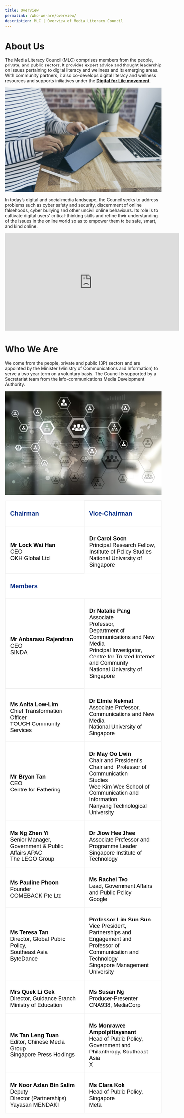 ```yaml
---
title: Overview
permalink: /who-we-are/overview/
description: MLC | Overview of Media Literacy Council
---
```

# About Us

The Media Literacy Council (MLC) comprises members from the people, private, and public sectors. It provides expert advice and thought leadership on issues pertaining to digital literacy and wellness and its emerging areas. With community partners, it also co-develops digital literacy and wellness resources and supports initiatives under the **[Digital for Life movement](https://www.digitalforlife.gov.sg/)**.   

![MLC to enable digital literacy on laptop and tablet](/images/mlc_about%20us_1.png)
  
In today’s digital and social media landscape, the Council seeks to address problems such as cyber safety and security, discernment of online falsehoods, cyber bullying and other uncivil online behaviours. Its role is to cultivate digital users' critical-thinking skills and refine their understanding of the issues in the online world so as to empower them to be safe, smart, and kind online.


<div class="bp-youtube">  <iframe allowfullscreen="" allow="accelerometer; autoplay; clipboard-write; encrypted-media; gyroscope; picture-in-picture; web-share" frameborder="0" title="YouTube video player" src="https://www.youtube.com/embed/gq5S77jZeIc" height="315" width="560"></iframe>  </div>


# Who We Are

We come from the people, private and public (3P) sectors and are appointed by the Minister (Ministry of Communications and Information) to serve a two year term on a voluntary basis. The Council is supported by a Secretariat team from the Info-communications Media Development Authority.

![MLC comprises of volunteers from the people, private and public sectors.](/images/mlc_about%20us_2.png)

<table class="MsoNormalTable" border="1" cellspacing="0" cellpadding="0" width="100%" style="width:100.0%;background:white;border-collapse:collapse;border:none;
 mso-border-alt:solid #F0F0F0 1pt;mso-yfti-tbllook:1184;mso-padding-alt:10.0pt 10.0pt 10.0pt 10.0pt"><tbody><tr style="mso-yfti-irow:0;mso-yfti-firstrow:yes"><td width="50%" style="width:50.64%;border:solid #F0F0F0 1.0pt;mso-border-alt:
  solid #F0F0F0 1pt;padding:11.25pt 11.25pt 11.25pt 11.25pt"><p class="MsoNormal" style="mso-margin-top-alt:auto;mso-margin-bottom-alt:auto;
  line-height:normal;mso-outline-level:3"><b><span style="font-size:15pt;
  font-family:&quot;Arial&quot;,sans-serif;mso-fareast-font-family:&quot;Times New Roman&quot;;
  color:#093189">Chairman</span></b></p></td><td width="49%" style="width:49.36%;border:solid #F0F0F0 1.5pt;border-left:
  none;mso-border-left-alt:solid #F0F0F0 1.5pt;mso-border-alt:solid #F0F0F0 1pt;
  padding:11.25pt 11.25pt 11.25pt 11.25pt"><p class="MsoNormal" style="mso-margin-top-alt:auto;mso-margin-bottom-alt:auto;
  line-height:normal;mso-outline-level:3"><b><span style="font-size:15pt;
  font-family:&quot;Arial&quot;,sans-serif;mso-fareast-font-family:&quot;Times New Roman&quot;;
  color:#093189">Vice-Chairman</span></b></p></td></tr><tr style="mso-yfti-irow:1"><td width="50%" style="width:50.64%;border:solid #F0F0F0 1.5pt;border-top:
  none;mso-border-top-alt:solid #F0F0F0 1pt;mso-border-alt:solid #F0F0F0 1pt;
  padding:11.25pt 11.25pt 11.25pt 11.25pt"><p class="MsoNormal" style="margin-bottom:0cm;line-height:normal"><b><span style="font-size:13.5pt;font-family:&quot;Arial&quot;,sans-serif;mso-fareast-font-family:
  &quot;Times New Roman&quot;;color:black">Mr Lock Wai Han</span></b><span style="font-size:13.5pt;font-family:&quot;Arial&quot;,sans-serif;mso-fareast-font-family:
  &quot;Times New Roman&quot;;color:black"><br>CEO<br>OKH Global Ltd</span></p></td><td width="49%" style="width:49.36%;border-top:none;border-left:none;
  border-bottom:solid #F0F0F0 1.0pt;border-right:solid #F0F0F0 1.0pt;
  mso-border-top-alt:solid #F0F0F0 1pt;mso-border-left-alt:solid #F0F0F0 1pt;
  mso-border-alt:solid #F0F0F0 1pt;padding:11.25pt 11.25pt 11.25pt 11.25pt"><p class="MsoNormal" style="margin-bottom:0cm;line-height:normal"><b><span style="font-size:13.5pt;font-family:&quot;Arial&quot;,sans-serif;mso-fareast-font-family:
  &quot;Times New Roman&quot;;color:black">Dr Carol Soon</span></b><span style="font-size:13.5pt;font-family:&quot;Arial&quot;,sans-serif;mso-fareast-font-family:
  &quot;Times New Roman&quot;;color:black"><br>Principal Research Fellow, Institute of Policy Studies<br>National University of Singapore</span></p></td></tr><tr style="mso-yfti-irow:2"><td width="100%" colspan="2" style="width:100.0%;border:solid #F0F0F0 1.0pt;
  border-top:none;mso-border-top-alt:solid #F0F0F0 1pt;mso-border-alt:solid #F0F0F0 1pt;
  padding:11.25pt 11.25pt 11.25pt 11.25pt"><p class="MsoNormal" style="mso-margin-top-alt:auto;mso-margin-bottom-alt:auto;
  line-height:normal;mso-outline-level:3"><b><span style="font-size:15pt;
  font-family:&quot;Arial&quot;,sans-serif;mso-fareast-font-family:&quot;Times New Roman&quot;;
  color:#093189">Members</span></b></p></td></tr><tr style="mso-yfti-irow:3"><td width="50%" style="width:50.64%;border:solid #F0F0F0 1.5pt;border-top:
  none;mso-border-top-alt:solid #F0F0F0 1pt;mso-border-alt:solid #F0F0F0 1pt;
  padding:11.25pt 11.25pt 11.25pt 11.25pt"><p class="MsoNormal" style="margin-bottom:0cm;line-height:normal"><b><span style="font-size:13.5pt;font-family:&quot;Arial&quot;,sans-serif;mso-fareast-font-family:
  &quot;Times New Roman&quot;;color:black">Mr Anbarasu Rajendran</span></b><span style="font-size:13.5pt;font-family:&quot;Arial&quot;,sans-serif;mso-fareast-font-family:
  &quot;Times New Roman&quot;;color:black"><br>CEO<br>SINDA</span></p></td><td width="49%" style="width:49.36%;border-top:none;border-left:none;
  border-bottom:solid #F0F0F0 1.0pt;border-right:solid #F0F0F0 1.0pt;
  mso-border-top-alt:solid #F0F0F0 1pt;mso-border-left-alt:solid #F0F0F0 1pt;
  mso-border-alt:solid #F0F0F0 1pt;padding:11.25pt 11.25pt 11.25pt 11.25pt"><p class="MsoNormal" style="mso-margin-top-alt:auto;mso-margin-bottom-alt:auto;
  line-height:normal"><b><span style="font-size:13.5pt;font-family:&quot;Arial&quot;,sans-serif;
  mso-fareast-font-family:&quot;Times New Roman&quot;;color:black">Dr Natalie Pang</span></b><span style="font-size:13.5pt;font-family:&quot;Arial&quot;,sans-serif;mso-fareast-font-family:
  &quot;Times New Roman&quot;;color:black"><br>Associate Professor,<span style="mso-spacerun:yes">&nbsp;&nbsp;&nbsp;&nbsp;&nbsp;&nbsp;&nbsp;&nbsp;&nbsp;&nbsp;&nbsp;&nbsp;&nbsp;<br></span>Department of Communications and New Media<br>Principal Investigator,<br>Centre for Trusted Internet and Community<br>National University of Singapore</span></p></td></tr><tr style="mso-yfti-irow:4"><td width="50%" style="width:50.64%;border:solid #F0F0F0 1.0pt;border-top:
  none;mso-border-top-alt:solid #F0F0F0 1pt;mso-border-alt:solid #F0F0F0 .75pt;
  padding:11.25pt 11.25pt 11.25pt 11.25pt"><p class="MsoNormal" style="margin-bottom:0cm;line-height:normal"><b><span style="font-size:13.5pt;font-family:&quot;Arial&quot;,sans-serif;mso-fareast-font-family:
  &quot;Times New Roman&quot;;color:black">Ms Anita Low-Lim</span></b><span style="font-size:13.5pt;font-family:&quot;Arial&quot;,sans-serif;mso-fareast-font-family:
  &quot;Times New Roman&quot;;color:black"><br>Chief Transformation Officer<br>TOUCH Community Services</span></p></td><td width="49%" style="width:49.36%;border-top:none;border-left:none;
  border-bottom:solid #F0F0F0 1.0pt;border-right:solid #F0F0F0 1.0pt;
  mso-border-top-alt:solid #F0F0F0 1pt;mso-border-left-alt:solid #F0F0F0 1pt;
  mso-border-alt:solid #F0F0F0 1pt;padding:11.25pt 11.25pt 11.25pt 11.25pt"><p class="MsoNormal" style="margin-bottom:0cm;line-height:normal"><b><span style="font-size:13.5pt;font-family:&quot;Arial&quot;,sans-serif;mso-fareast-font-family:
  &quot;Times New Roman&quot;;color:black">Dr Elmie Nekmat</span></b><span style="font-size:13.5pt;font-family:&quot;Arial&quot;,sans-serif;mso-fareast-font-family:
  &quot;Times New Roman&quot;;color:black"><br>Associate Professor, <br> Communications and New Media<br>National University of Singapore</span></p></td></tr><tr style="mso-yfti-irow:5"><td width="50%" style="width:50.64%;border:solid #F0F0F0 1.0pt;border-top:
  none;mso-border-top-alt:solid #F0F0F0 1pt;mso-border-alt:solid #F0F0F0 .75pt;
  padding:11.25pt 11.25pt 11.25pt 11.25pt"><p class="MsoNormal" style="margin-bottom:0cm;line-height:normal"><b><span style="font-size:13.5pt;font-family:&quot;Arial&quot;,sans-serif;mso-fareast-font-family:
  &quot;Times New Roman&quot;;color:black">Mr Bryan Tan<br></span></b><span style="font-size:13.5pt;font-family:&quot;Arial&quot;,sans-serif;
  mso-fareast-font-family:&quot;Times New Roman&quot;;color:black">CEO<br>Centre for Fathering</span></p></td><td width="49%" style="width:49.36%;border-top:none;border-left:none;
  border-bottom:solid #F0F0F0 1.0pt;border-right:solid #F0F0F0 1.0pt;
  mso-border-top-alt:solid #F0F0F0 1pt;mso-border-left-alt:solid #F0F0F0 1pt;
  mso-border-alt:solid #F0F0F0 1pt;padding:11.25pt 11.25pt 11.25pt 11.25pt"><p class="MsoNormal" style="margin-bottom:0cm;line-height:normal"><b><span style="font-size:13.5pt;font-family:&quot;Arial&quot;,sans-serif;mso-fareast-font-family:
  &quot;Times New Roman&quot;;color:black">Dr May Oo Lwin</span></b><span style="font-size:13.5pt;font-family:&quot;Arial&quot;,sans-serif;mso-fareast-font-family:
  &quot;Times New Roman&quot;;color:black"><br>Chair and President’s Chair and <span style="mso-spacerun:yes">&nbsp;</span>Professor of Communication Studies<span style="mso-spacerun:yes">&nbsp;&nbsp;&nbsp;&nbsp;&nbsp;&nbsp;&nbsp;&nbsp; <br></span>Wee Kim Wee School of Communication and Information<br>Nanyang Technological University</span></p></td></tr><tr style="mso-yfti-irow:6"><td width="50%" style="width:50.64%;border:solid #F0F0F0 1.0pt;border-top:
  none;mso-border-top-alt:solid #F0F0F0 1pt;mso-border-alt:solid #F0F0F0 1pt;
  padding:11.25pt 11.25pt 11.25pt 11.25pt"><p class="MsoNormal" style="margin-bottom:0cm;line-height:normal"><b><span style="font-size:13.5pt;font-family:&quot;Arial&quot;,sans-serif;mso-fareast-font-family:
  &quot;Times New Roman&quot;;color:black">Ms Ng Zhen Yi</span></b><span style="font-size:13.5pt;font-family:&quot;Arial&quot;,sans-serif;mso-fareast-font-family:
  &quot;Times New Roman&quot;;color:black"><br>Senior Manager, Government &amp; Public Affairs APAC<br>The LEGO Group</span></p></td><td width="49%" style="width:49.36%;border-top:none;border-left:none;
  border-bottom:solid #F0F0F0 1.0pt;border-right:solid #F0F0F0 1.0pt;
  mso-border-top-alt:solid #F0F0F0 1pt;mso-border-left-alt:solid #F0F0F0 1pt;
  mso-border-alt:solid #F0F0F0 1pt;padding:11.25pt 11.25pt 11.25pt 11.25pt"><p class="MsoNormal" style="margin-bottom:0cm;line-height:normal"><b><span style="font-size:13.5pt;font-family:&quot;Arial&quot;,sans-serif;mso-fareast-font-family:
  &quot;Times New Roman&quot;;color:black">Dr Jiow Hee Jhee</span></b><span style="font-size:13.5pt;font-family:&quot;Arial&quot;,sans-serif;mso-fareast-font-family:
  &quot;Times New Roman&quot;;color:black"><br>Associate Professor and Programme Leader&nbsp;<br>Singapore Institute of Technology</span></p></td></tr><tr style="mso-yfti-irow:7"><td width="50%" style="width:50.64%;border:solid #F0F0F0 1.0pt;border-top:
  none;mso-border-top-alt:solid #F0F0F0 1pt;mso-border-alt:solid #F0F0F0 1pt;
  padding:11.25pt 11.25pt 11.25pt 11.25pt"><p class="MsoNormal" style="margin-bottom:0cm;line-height:normal"><b><span style="font-size:13.5pt;font-family:&quot;Arial&quot;,sans-serif;mso-fareast-font-family:
  &quot;Times New Roman&quot;;color:black">Ms Pauline Phoon</span></b><span style="font-size:13.5pt;font-family:&quot;Arial&quot;,sans-serif;mso-fareast-font-family:
  &quot;Times New Roman&quot;;color:black"><br>Founder<br>COMEBACK Pte Ltd</span></p></td><td width="49%" style="width:49.36%;border-top:none;border-left:none;
  border-bottom:solid #F0F0F0 1.0pt;border-right:solid #F0F0F0 1.0pt;
  mso-border-top-alt:solid #F0F0F0 1pt;mso-border-left-alt:solid #F0F0F0 1pt;
  mso-border-alt:solid #F0F0F0 1pt;padding:11.25pt 11.25pt 11.25pt 11.25pt"><p class="MsoNormal" style="margin-bottom:0cm;line-height:normal"><b><span style="font-size:13.5pt;font-family:&quot;Arial&quot;,sans-serif;mso-fareast-font-family:
  &quot;Times New Roman&quot;;color:black">Ms Rachel Teo<br></span></b><span style="font-size:13.5pt;font-family:&quot;Arial&quot;,sans-serif;
  mso-fareast-font-family:&quot;Times New Roman&quot;;color:black">Lead, Government Affairs and Public Policy<br>Google</span></p></td></tr><tr style="mso-yfti-irow:8"><td width="50%" style="width:50.64%;border:solid #F0F0F0 1.0pt;border-top:
  none;mso-border-top-alt:solid #F0F0F0 1pt;mso-border-alt:solid #F0F0F0 1pt;
  padding:11.25pt 11.25pt 11.25pt 11.25pt"><p class="MsoNormal" style="margin-bottom:0cm;line-height:normal"><b><span style="font-size:13.5pt;font-family:&quot;Arial&quot;,sans-serif;mso-fareast-font-family:
  &quot;Times New Roman&quot;;color:black">Ms Teresa Tan</span></b><span style="font-size:13.5pt;font-family:&quot;Arial&quot;,sans-serif;mso-fareast-font-family:
  &quot;Times New Roman&quot;;color:black"><br>Director, Global Public Policy,<br>Southeast Asia<br>ByteDance</span></p></td><td width="49%" style="width:49.36%;border-top:none;border-left:none;
  border-bottom:solid #F0F0F0 1.0pt;border-right:solid #F0F0F0 1.0pt;
  mso-border-top-alt:solid #F0F0F0 1pt;mso-border-left-alt:solid #F0F0F0 1pt;
  mso-border-alt:solid #F0F0F0 .75pt;padding:11.25pt 11.25pt 11.25pt 11.25pt"><p class="MsoNormal" style="margin-bottom:0cm;line-height:normal"><b><span style="font-size:13.5pt;font-family:&quot;Arial&quot;,sans-serif;mso-fareast-font-family:
  &quot;Times New Roman&quot;;color:black">Professor Lim Sun Sun</span></b><span style="font-size:13.5pt;font-family:&quot;Arial&quot;,sans-serif;mso-fareast-font-family:
  &quot;Times New Roman&quot;;color:black"><br>Vice President, Partnerships and Engagement and Professor of Communication and Technology<br>Singapore Management University</span></p></td></tr><tr style="mso-yfti-irow:9"><td width="50%" style="width:50.64%;border:solid #F0F0F0 1.0pt;border-top:
  none;mso-border-top-alt:solid #F0F0F0 1pt;mso-border-alt:solid #F0F0F0 1pt;
  padding:11.25pt 11.25pt 11.25pt 11.25pt"><p class="MsoNormal" style="margin-bottom:0cm;line-height:normal"><b><span style="font-size:13.5pt;font-family:&quot;Arial&quot;,sans-serif;mso-fareast-font-family:
  &quot;Times New Roman&quot;;color:black">Mrs Quek Li Gek</span></b><span style="font-size:13.5pt;font-family:&quot;Arial&quot;,sans-serif;mso-fareast-font-family:
  &quot;Times New Roman&quot;;color:black"><br>Director, Guidance Branch<br>Ministry of Education</span></p></td><td width="49%" style="width:49.36%;border-top:none;border-left:none;
  border-bottom:solid #F0F0F0 1.0pt;border-right:solid #F0F0F0 1.0pt;
  mso-border-top-alt:solid #F0F0F0 1pt;mso-border-left-alt:solid #F0F0F0 1pt;
  mso-border-alt:solid #F0F0F0 .75pt;padding:11.25pt 11.25pt 11.25pt 11.25pt"><p class="MsoNormal" style="margin-bottom:0cm;line-height:normal"><b><span style="font-size:13.5pt;font-family:&quot;Arial&quot;,sans-serif;mso-fareast-font-family:
  &quot;Times New Roman&quot;;color:black">Ms Susan Ng</span></b><span style="font-size:
  13.5pt;font-family:&quot;Arial&quot;,sans-serif;mso-fareast-font-family:&quot;Times New Roman&quot;;
  color:black"><br>Producer-Presenter<br>CNA938, MediaCorp</span></p></td></tr><tr style="mso-yfti-irow:10"><td width="50%" style="width:50.64%;border:solid #F0F0F0 1.0pt;border-top:
  none;mso-border-top-alt:solid #F0F0F0 1pt;mso-border-alt:solid #F0F0F0 1pt;
  padding:11.25pt 11.25pt 11.25pt 11.25pt"><p class="MsoNormal" style="margin-bottom:0cm;line-height:normal"><b><span style="font-size:13.5pt;font-family:&quot;Arial&quot;,sans-serif;mso-fareast-font-family:
  &quot;Times New Roman&quot;;color:black">Ms Tan Leng Tuan</span></b><span style="font-size:13.5pt;font-family:&quot;Arial&quot;,sans-serif;mso-fareast-font-family:
  &quot;Times New Roman&quot;;color:black"><br>Editor, Chinese Media Group<br>Singapore Press Holdings</span></p></td><td width="49%" style="width:49.36%;border-top:none;border-left:none;
  border-bottom:solid #F0F0F0 1.0pt;border-right:solid #F0F0F0 1.0pt;
  mso-border-top-alt:solid #F0F0F0 1pt;mso-border-left-alt:solid #F0F0F0 1pt;
  mso-border-alt:solid #F0F0F0 .75pt;padding:11.25pt 11.25pt 11.25pt 11.25pt"><p class="MsoNormal" style="margin-bottom:0cm;line-height:normal"><b><span style="font-size:13.5pt;font-family:&quot;Arial&quot;,sans-serif;mso-fareast-font-family:
  &quot;Times New Roman&quot;;color:black">Ms Monrawee Ampolpittayanant</span></b><span style="font-size:13.5pt;font-family:&quot;Arial&quot;,sans-serif;mso-fareast-font-family:
  &quot;Times New Roman&quot;;color:black"><br>Head of Public Policy, Government and Philanthropy, Southeast Asia<br>X</span></p></td></tr><tr style="mso-yfti-irow:11;mso-yfti-lastrow:yes"><td width="50%" style="width:50.64%;border:solid #F0F0F0 1.0pt;border-top:
  none;mso-border-top-alt:solid #F0F0F0 1pt;mso-border-alt:solid #F0F0F0 1pt;
  padding:11.25pt 11.25pt 11.25pt 11.25pt"><p class="MsoNormal" style="margin-bottom:0cm;line-height:normal"><b><span style="font-size:13.5pt;font-family:&quot;Arial&quot;,sans-serif;mso-fareast-font-family:
  &quot;Times New Roman&quot;;color:black">Mr Noor Azlan Bin Salim</span></b><span style="font-size:13.5pt;font-family:&quot;Arial&quot;,sans-serif;mso-fareast-font-family:
  &quot;Times New Roman&quot;;color:black"><br>Deputy Director&nbsp;(Partnerships)<br>Yayasan MENDAKI</span></p></td><td width="49%" style="width:49.36%;border-top:none;border-left:none;
  border-bottom:solid #F0F0F0 1.0pt;border-right:solid #F0F0F0 1.0pt;
  mso-border-top-alt:solid #F0F0F0 1pt;mso-border-left-alt:solid #F0F0F0 1pt;
  mso-border-alt:solid #F0F0F0 .75pt;padding:11.25pt 11.25pt 11.25pt 11.25pt"><p class="MsoNormal" style="margin-bottom:0cm;line-height:normal"><b><span style="font-size:13.5pt;font-family:&quot;Arial&quot;,sans-serif;mso-fareast-font-family:
  &quot;Times New Roman&quot;;color:black">Ms Clara Koh</span></b><span style="font-size:
  13.5pt;font-family:&quot;Arial&quot;,sans-serif;mso-fareast-font-family:&quot;Times New Roman&quot;;
  color:black"><br>Head of Public Policy, Singapore<br>Meta</span></p></td></tr></tbody></table>
